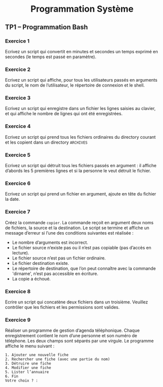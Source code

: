<h1 align="center">Programmation Système</h1>

<h2>TP1 – Programmation Bash</h2>

### Exercice 1 
Ecrivez un script qui convertit en minutes et secondes un temps exprimé en secondes (le temps est passé en paramètre). 

### Exercice 2
Ecrivez un script qui affiche, pour tous les utilisateurs passés en arguments du script, le nom de l’utilisateur, le répertoire de connexion et le shell. 

### Exercice 3  
Ecrivez un script qui enregistre dans un fichier les lignes saisies au clavier, et qui affiche le nombre de lignes qui ont été enregistrées. 

### Exercice 4
Ecrivez un script qui prend tous les fichiers ordinaires du directory courant et les copient dans un directory `ARCHIVES`

### Exercice 5 
Ecrivez un script qui détruit tous les fichiers passés en argument : il affiche d’abords les 5 premières lignes et si la personne le veut détruit le fichier. 

### Exercice 6 
Ecrivez un script qui prend un fichier en argument, ajoute en tête du fichier la date. 

### Exercice 7
Créez la commande `copier`. La commande reçoit en argument deux noms de fichiers, la source et la destination. Le script se termine et affiche un message d’erreur si l’une des conditions suivantes est réalisée :
<ul>
  <li>Le nombre d’arguments est incorrect.</li>
  <li>Le fichier source n’existe pas ou il n’est pas copiable (pas d’accès en lecture).</li>
  <li>Le fichier source n’est pas un fichier ordinaire.</li>
  <li>Le fichier destination existe.</li>
  <li>Le répertoire de destination, que l’on peut connaître avec la commande 'dirname', n’est pas accessible en écriture.</li>
  <li>La copie a échoué.</li>
</ul>

### Exercice 8 
Ecrire un script qui concatène deux fichiers dans un troisième. Veuillez  contrôler que les fichiers et les permissions sont valides.

### Exercice 9 
Réaliser un programme de gestion d’agenda téléphonique. Chaque enregistrement contient le nom d’une personne et son numéro de téléphone. Les deux champs sont séparés par une virgule. Le programme affiche le menu suivant : 
``` 
1. Ajouter une nouvelle fiche 
2. Rechercher une fiche (avec une partie du nom)
3. Détruire une fiche 
4. Modifier une fiche 
5. Lister l’annuaire
6. Fin 
Votre choix ? :
```